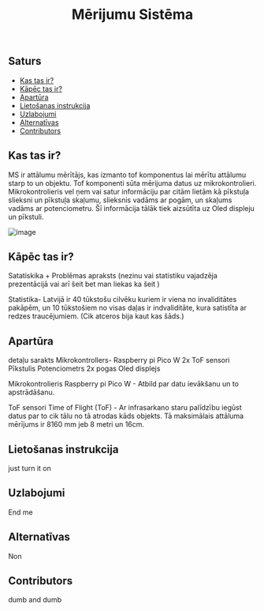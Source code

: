 <h1 align="center"> Mērijumu Sistēma </h1> <br>

## Saturs

- [Kas tas ir?](#kas-tas-ir)
- [Kāpēc tas ir?](#kāpēc-tas-ir)
- [Apartūra](#apartūra)
- [Lietošanas instrukcija](#lietošanas-instrukcija)
- [Uzlabojumi](#uzlabojumi)
- [Alternatīvas](#alternatīvas)
- [Contributors](#contributors)

<!-- END doctoc generated TOC please keep comment here to allow auto update -->

## Kas tas ir?

MS ir attālumu mērītājs, kas izmanto tof komponentus lai mērītu attālumu starp to un objektu. Tof komponenti sūta mērijuma datus uz mikrokontrolieri. Mikrokontrolieris vel ņem vai satur informāciju par citām lietām kā pīkstuļa slieksni un pīkstuļa skaļumu, slieksnis vadāms ar pogām, un skaļums vadāms ar potenciometru. Šī informācija tālāk tiek aizsūtīta uz Oled displeju un pīkstuli. 

![image](https://github.com/SkylerAcer/Measurment-system-/assets/96178550/e88cd2ea-e769-4920-8dbe-cf7c679a871b)



## Kāpēc tas ir?

Satatiskika + Problēmas apraksts (nezinu vai statistiku vajadzēja prezentācijā vai arī šeit bet man liekas ka šeit )

Statistika- Latvijā ir 40 tūkstošu cilvēku kuriem ir viena no invaliditātes pakāpēm, un 10 tūkstošiem no visas daļas ir indvaliditāte, kura satistīta ar redzes traucējumiem. (Cik atceros bija kaut kas šāds.)



## Apartūra

detaļu sarakts
Mikrokontrollers- Raspberry pi Pico W 2x ToF sensori Pīkstulis Potenciometrs 2x pogas Oled displejs

Mikrokontrolieris
Raspberry pi Pico W - Atbild par datu ievākšanu un to apstrādāšanu.

ToF sensori
Time of Flight (ToF) - Ar infrasarkano staru palīdzību iegūst datus par to cik tālu no tā atrodas kāds objekts. Tā maksimālais attāluma mērījums ir 8160 mm jeb 8 metri un 16cm.


## Lietošanas instrukcija
just turn it on

## Uzlabojumi
End me

## Alternatīvas

Non

## Contributors
dumb and dumb
